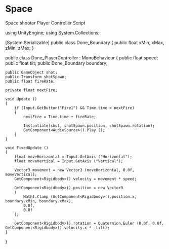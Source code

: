 # Space
Space shooter Player Controller Script

using UnityEngine;
using System.Collections;

[System.Serializable]
public class Done_Boundary 
{
	public float xMin, xMax, zMin, zMax;
}

public class Done_PlayerController : MonoBehaviour
{
	public float speed;
	public float tilt;
	public Done_Boundary boundary;

	public GameObject shot;
	public Transform shotSpawn;
	public float fireRate;
	 
	private float nextFire;
	
	void Update ()
	{
		if (Input.GetButton("Fire1") && Time.time > nextFire) 
		{
			nextFire = Time.time + fireRate;

			Instantiate(shot, shotSpawn.position, shotSpawn.rotation);
			GetComponent<AudioSource>().Play ();
		}
	}

	void FixedUpdate ()
	{
		float moveHorizontal = Input.GetAxis ("Horizontal");
		float moveVertical = Input.GetAxis ("Vertical");

		Vector3 movement = new Vector3 (moveHorizontal, 0.0f, moveVertical);
		GetComponent<Rigidbody>().velocity = movement * speed;
		
		GetComponent<Rigidbody>().position = new Vector3
		(
			Mathf.Clamp (GetComponent<Rigidbody>().position.x, boundary.xMin, boundary.xMax), 
			0.0f, 
			0.0f
		);
		
		GetComponent<Rigidbody>().rotation = Quaternion.Euler (0.0f, 0.0f, GetComponent<Rigidbody>().velocity.x * -tilt);
	}
}

